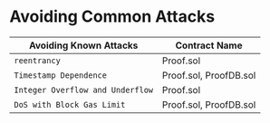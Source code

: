 # Avoiding Common Attacks

| Avoiding Known Attacks | Contract Name |
| ------------------------------ | ------------------- |
| `reentrancy` | Proof.sol |
| `Timestamp Dependence` |  Proof.sol, ProofDB.sol |
| `Integer Overflow and Underflow` |  Proof.sol |
| `DoS with Block Gas Limit` |  Proof.sol, ProofDB.sol |